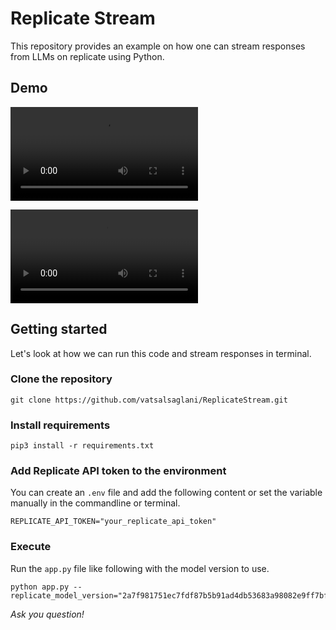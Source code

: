 # Replicate Stream

This repository provides an example on how one can stream responses from LLMs on replicate using Python.

## Demo

<video src="https://raw.githubusercontent.com/vatsalsaglani/ReplicateStream/main/content/replicate_stream.mov"></video>

<video src="https://github.com/vatsalsaglani/ReplicateStream/blob/main/content/replicate_stream.mov"></video>

## Getting started

Let's look at how we can run this code and stream responses in terminal.

### Clone the repository

```
git clone https://github.com/vatsalsaglani/ReplicateStream.git
```

### Install requirements

```
pip3 install -r requirements.txt
```

### Add Replicate API token to the environment

You can create an `.env` file and add the following content or set the variable manually in the commandline or terminal.

```
REPLICATE_API_TOKEN="your_replicate_api_token"
```

### Execute

Run the `app.py` file like following with the model version to use.

```
python app.py --replicate_model_version="2a7f981751ec7fdf87b5b91ad4db53683a98082e9ff7bfd12c8cd5ea85980a52"
```

_Ask you question!_


